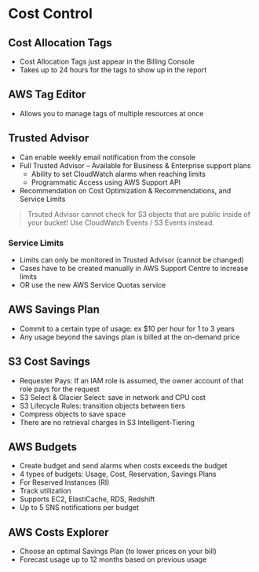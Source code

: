 # Cost Control

## Cost Allocation Tags

- Cost Allocation Tags just appear in the Billing Console
- Takes up to 24 hours for the tags to show up in the report

## AWS Tag Editor

- Allows you to manage tags of multiple resources at once


## Trusted Advisor

- Can enable weekly email notification from the console
- Full Trusted Advisor – Available for Business & Enterprise support plans
	- Ability to set CloudWatch alarms when reaching limits
	- Programmatic Access using AWS Support API
- Recommendation on Cost Optimization & Recommendations, and Service Limits

> Trsuted Advisor cannot check for S3 objects that are public inside of your bucket! Use CloudWatch Events / S3 Events instead.

### Service Limits

- Limits can only be monitored in Trusted Advisor (cannot be changed)
- Cases have to be created manually in AWS Support Centre to increase limits
- OR use the new AWS Service Quotas service

## AWS Savings Plan

- Commit to a certain type of usage: ex $10 per hour for 1 to 3 years
- Any usage beyond the savings plan is billed at the on-demand price

## S3 Cost Savings

- Requester Pays: If an IAM role is assumed, the owner account of that role pays for the request
- S3 Select & Glacier Select: save in network and CPU cost
- S3 Lifecycle Rules: transition objects between tiers
- Compress objects to save space
- There are no retrieval charges in S3 Intelligent-Tiering

## AWS Budgets

- Create budget and send alarms when costs exceeds the budget
- 4 types of budgets: Usage, Cost, Reservation, Savings Plans
- For Reserved Instances (RI)
- Track utilization
- Supports EC2, ElastiCache, RDS, Redshift
- Up to 5 SNS notifications per budget

## AWS Costs Explorer

- Choose an optimal Savings Plan (to lower prices on your bill)
- Forecast usage up to 12 months based on previous usage

